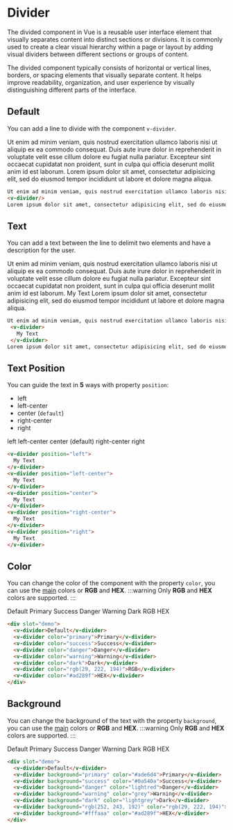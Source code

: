 # Divider

<box header>

 The divided component in Vue is a reusable user interface element that visually separates content into distinct sections or divisions. It is commonly used to create a clear visual hierarchy within a page or layout by adding visual dividers between different sections or groups of content.
 
 The divided component typically consists of horizontal or vertical lines, borders, or spacing elements that visually separate content. It helps improve readability, organization, and user experience by visually distinguishing different parts of the interface.

</box>

<box>

## Default

You can add a line to divide with the component `v-divider`.

<vuecode md>
<div slot="demo">
 Ut enim ad minim veniam, quis nostrud exercitation ullamco laboris nisi ut aliquip ex ea commodo consequat. Duis aute irure dolor in reprehenderit in voluptate velit esse cillum dolore eu fugiat nulla pariatur. Excepteur sint occaecat cupidatat non proident, sunt in culpa qui officia deserunt mollit anim id est laborum.
  <v-divider/>
Lorem ipsum dolor sit amet, consectetur adipisicing elit, sed do eiusmod tempor incididunt ut labore et dolore magna aliqua.
</div>
<div slot="code">

```html
Ut enim ad minim veniam, quis nostrud exercitation ullamco laboris nisi ut aliquip ex ea commodo consequat. Duis aute irure dolor in reprehenderit in voluptate velit esse cillum dolore eu fugiat nulla pariatur. Excepteur sint occaecat cupidatat non proident, sunt in culpa qui officia deserunt mollit anim id est laborum.
<v-divider/>
Lorem ipsum dolor sit amet, consectetur adipisicing elit, sed do eiusmod tempor incididunt ut labore et dolore magna aliqua.
```

</div>
</vuecode>
</box>

<box>

## Text

You can add a text between the line to delimit two elements and have a description for the user.

<vuecode md>
<div slot="demo">
 Ut enim ad minim veniam, quis nostrud exercitation ullamco laboris nisi ut aliquip ex ea commodo consequat. Duis aute irure dolor in reprehenderit in voluptate velit esse cillum dolore eu fugiat nulla pariatur. Excepteur sint occaecat cupidatat non proident, sunt in culpa qui officia deserunt mollit anim id est laborum.
  <v-divider>
    My Text
  </v-divider>
Lorem ipsum dolor sit amet, consectetur adipisicing elit, sed do eiusmod tempor incididunt ut labore et dolore magna aliqua.
</div>
<div slot="code">

```html
Ut enim ad minim veniam, quis nostrud exercitation ullamco laboris nisi ut aliquip ex ea commodo consequat. Duis aute irure dolor in reprehenderit in voluptate velit esse cillum dolore eu fugiat nulla pariatur. Excepteur sint occaecat cupidatat non proident, sunt in culpa qui officia deserunt mollit anim id est laborum.
 <v-divider>
   My Text
 </v-divider>
Lorem ipsum dolor sit amet, consectetur adipisicing elit, sed do eiusmod tempor incididunt ut labore et dolore magna aliqua.
```

</div>
</vuecode>
</box>


<box>

## Text Position

You can guide the text in **5** ways with property `position`:

- left
- left-center
- center (`default`)
- right-center
- right

<vuecode md>
<div slot="demo">
  <v-divider position="left">
    left
  </v-divider>
  <v-divider position="left-center">
    left-center
  </v-divider>
  <v-divider>
    center (default)
  </v-divider>
  <v-divider position="right-center">
    right-center
  </v-divider>
  <v-divider position="right">
    right
  </v-divider>
</div>
<div slot="code">

```html
<v-divider position="left">
  My Text
</v-divider>
<v-divider position="left-center">
  My Text
</v-divider>
<v-divider position="center">
  My Text
</v-divider>
<v-divider position="right-center">
  My Text
</v-divider>
<v-divider position="right">
  My Text
</v-divider>
```

</div>
</vuecode>
</box>

<box>

## Color

You can change the color of the component with the property `color`, you can use the [main](/theme/) colors or **RGB** and **HEX**.
:::warning
  Only **RGB** and **HEX** colors are supported.
:::

<vuecode md>
<div slot="demo">
  <v-divider>Default</v-divider>
  <v-divider color="primary">Primary</v-divider>
  <v-divider color="success">Success</v-divider>
  <v-divider color="danger">Danger</v-divider>
  <v-divider color="warning">Warning</v-divider>
  <v-divider color="dark">Dark</v-divider>
  <v-divider color="rgb(29, 222, 194)">RGB</v-divider>
  <v-divider color="#ad289f">HEX</v-divider>
</div>
<div slot="code">

```html
<div slot="demo">
  <v-divider>Default</v-divider>
  <v-divider color="primary">Primary</v-divider>
  <v-divider color="success">Success</v-divider>
  <v-divider color="danger">Danger</v-divider>
  <v-divider color="warning">Warning</v-divider>
  <v-divider color="dark">Dark</v-divider>
  <v-divider color="rgb(29, 222, 194)">RGB</v-divider>
  <v-divider color="#ad289f">HEX</v-divider>
</div>
```

</div>
</vuecode>
</box>


<box>

## Background

You can change the background of the text with the property `background`, you can use the [main](/theme/) colors or **RGB** and **HEX**.
:::warning
  Only **RGB** and **HEX** colors are supported.
:::

<vuecode md>
<div slot="demo">
  <v-divider>Default</v-divider>
  <v-divider background="primary" color="#ade6d4">Primary</v-divider>
  <v-divider background="success" color="#0a540a">Success</v-divider>
  <v-divider background="danger" color="lightred">Danger</v-divider>
  <v-divider background="warning" color="grey">Warning</v-divider>
  <v-divider background="dark" color="lightgrey">Dark</v-divider>
  <v-divider background="rgb(252, 243, 192)" color="rgb(29, 222, 194)">RGB</v-divider>
  <v-divider background="#fffaaa" color="#ad289f">HEX</v-divider>
</div>
<div slot="code">

```html
<div slot="demo">
  <v-divider>Default</v-divider>
  <v-divider background="primary" color="#ade6d4">Primary</v-divider>
  <v-divider background="success" color="#0a540a">Success</v-divider>
  <v-divider background="danger" color="lightred">Danger</v-divider>
  <v-divider background="warning" color="grey">Warning</v-divider>
  <v-divider background="dark" color="lightgrey">Dark</v-divider>
  <v-divider background="rgb(252, 243, 192)" color="rgb(29, 222, 194)">RGB</v-divider>
  <v-divider background="#fffaaa" color="#ad289f">HEX</v-divider>
</div>
```

</div>
</vuecode>
</box>


<box>